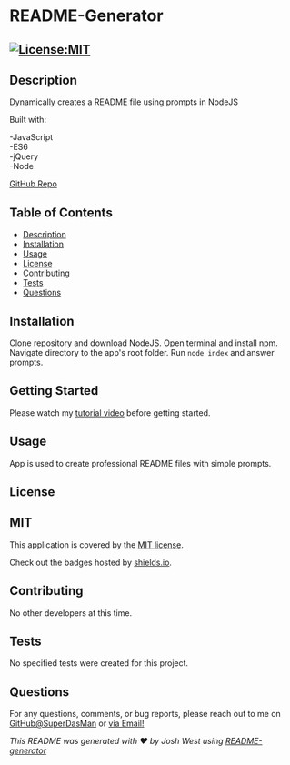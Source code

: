 # README-Generator

## [![License:MIT](https://img.shields.io/badge/License-MIT-aqua)](https://opensource.org/licenses/MIT)
  

## Description

Dynamically creates a README file using prompts in NodeJS

Built with:

-JavaScript<br />-ES6<br />-jQuery<br />-Node
  
[GitHub Repo](https://github.com/SuperDasMan/README-Generator)

## Table of Contents

  - [Description](#description)
  - [Installation](#installation)
  - [Usage](#usage)
  - [License](#license)
  - [Contributing](#contributing)
  - [Tests](#tests)
  - [Questions](#questions)
  

## Installation

Clone repository and download NodeJS. Open terminal and install npm. Navigate directory to the app's root folder. Run `node index` and answer prompts.

## Getting Started

Please watch my [tutorial video](./assets/videos/README-Generator_Tutorial.mp4) before getting started.

## Usage

App is used to create professional README files with simple prompts.


## License

## MIT

This application is covered by the [MIT license](https://opensource.org/licenses/MIT).
  
Check out the badges hosted by [shields.io](https://shields.io/).


## Contributing

No other developers at this time.
  
  
## Tests

No specified tests were created for this project.


## Questions

For any questions, comments, or bug reports, please reach out to me on [GitHub@SuperDasMan](https://github.com/SuperDasMan) or [via Email!](mailto:joshwest.biz@gmail.com)
  
_This README was generated with ❤️ by Josh West using [README-generator](https://github.com/SuperDasMan/README-Generator)_
